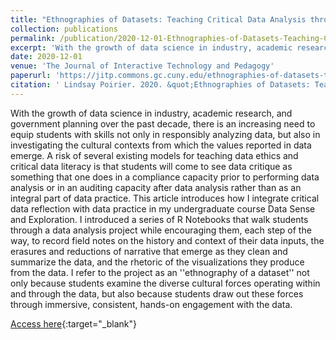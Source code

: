 ```yaml
---
title: "Ethnographies of Datasets: Teaching Critical Data Analysis through R Notebooks"
collection: publications
permalink: /publication/2020-12-01-Ethnographies-of-Datasets-Teaching-Critical-Data-Analysis-through-R-Notebooks
excerpt: 'With the growth of data science in industry, academic research, and government planning over the past decade, there is an increasing need to equip students with skills not only in responsibly analyzing data, but also in investigating the cultural contexts from which the values reported in data emerg...'
date: 2020-12-01
venue: 'The Journal of Interactive Technology and Pedagogy'
paperurl: 'https://jitp.commons.gc.cuny.edu/ethnographies-of-datasets-teaching-critical-data-analysis-through-r-notebooks/'
citation: ' Lindsay Poirier. 2020. &quot;Ethnographies of Datasets: Teaching Critical Data Analysis through R Notebooks.&quot; <i>The Journal of Interactive Technology and Pedagogy</i>(18)'
---
```

With the growth of data science in industry, academic research, and government planning over the past decade, there is an increasing need to equip students with skills not only in responsibly analyzing data, but also in investigating the cultural contexts from which the values reported in data emerge. A risk of several existing models for teaching data ethics and critical data literacy is that students will come to see data critique as something that one does in a compliance capacity prior to performing data analysis or in an auditing capacity after data analysis rather than as an integral part of data practice. This article introduces how I integrate critical data reflection with data practice in my undergraduate course Data Sense and Exploration. I introduced a series of R Notebooks that walk students through a data analysis project while encouraging them, each step of the way, to record field notes on the history and context of their data inputs, the erasures and reductions of narrative that emerge as they clean and summarize the data, and the rhetoric of the visualizations they produce from the data. I refer to the project as an &apos;&apos;ethnography of a dataset&apos;&apos; not only because students examine the diverse cultural forces operating within and through the data, but also because students draw out these forces through immersive, consistent, hands-on engagement with the data.

[Access here](https://jitp.commons.gc.cuny.edu/ethnographies-of-datasets-teaching-critical-data-analysis-through-r-notebooks/){:target="_blank"}

